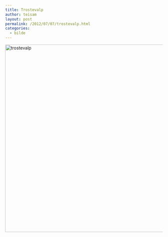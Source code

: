 ```yaml
---
title: Trostevalp
author: teisam
layout: post
permalink: /2012/07/07/trostevalp.html
categories:
  - bilde
---
```

<img src="/content/07-07-2012_trostevalp.png" alt="trostevalp" title="Trostevalp" border="0" width="600" height="600" />
